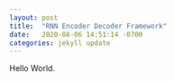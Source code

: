 ```yaml
---
layout: post
title:  "RNN Encoder Decoder Framework"
date:   2020-08-06 14:51:14 -0700
categories: jekyll update
---
```


Hello World. 